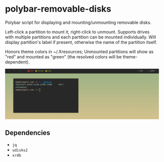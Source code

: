 # polybar-removable-disks

Polybar script for displaying and mounting/unmounting removable disks.

Left-click a partition to mount it, right-click to unmount. Supports drives with multiple partitions and each partition can be mounted individually. Will display partition's label if present, otherwise the name of the partition itself.

Honors theme colors in ~/.Xresources; Unmounted partitions will show as "red" and mounted as "green" (the resolved colors will be theme-dependent).

![polybar-removable-disks](screenshot.png)

## Dependencies

* `jq`
* `udisks2`
* `xrdb`
